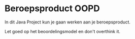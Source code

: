 # Beroepsproduct OOPD

In dit Java Project kun je gaan werken aan je beroepsproduct.

Let goed op het beoordelingsmodel en don't overthink it.
